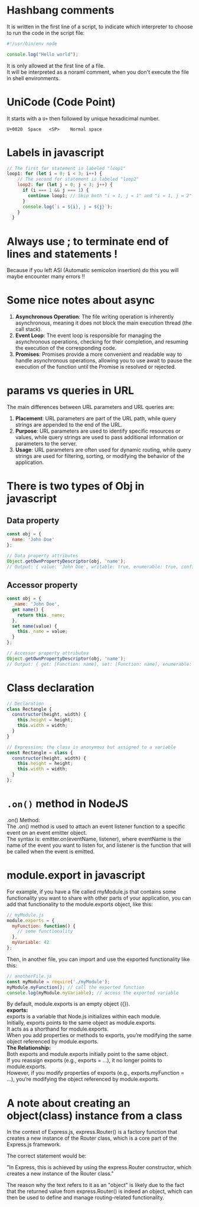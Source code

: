 # Hashbang comments

It is written in the first line of a script, to indicate which interpreter to choose to run the code in the script file: 
```javascript
#!/usr/bin/env node

console.log("Hello world");
```
It is only allowed at the first line of a file.  
It will be interpreted as a noraml comment, when you don't execute the file in shell environments.

# UniCode (Code Point)

It starts with a `U+` then followed by unique hexadicimal number.
```
U+0020	Space	<SP>	Normal space
```  

# Labels in javascript

``` javascript
// The first for statement is labeled "loop1"
loop1: for (let i = 0; i < 3; i++) {
    // The second for statement is labeled "loop2"
    loop2: for (let j = 0; j < 3; j++) {
      if (i === 1 && j === 1) {
        continue loop1; // Skip both "i = 1, j = 1" and "i = 1, j = 2"
      }
      console.log(`i = ${i}, j = ${j}`);
    }
  }
```  

# Always use ; to terminate end of lines and statements !

Because if you left ASI (Automatic semicolon insertion) do this you will maybe encounter many errors !!  

# Some nice notes about async

1.  **Asynchronous Operation**: The file writing operation is inherently asynchronous, meaning it does not block the main execution thread (the call stack).  
2.  **Event Loop**: The event loop is responsible for managing the asynchronous operations, checking for their completion, and resuming the execution of the corresponding code.  
3.  **Promises**: Promises provide a more convenient and readable way to handle asynchronous operations, allowing you to use await to pause the execution of the function until the Promise is resolved or rejected.  

# params vs queries  in URL  

The main differences between URL parameters and URL queries are:

1.  **Placement**: URL parameters are part of the URL path, while query strings are appended to the end of the URL.
2.  **Purpose**: URL parameters are used to identify specific resources or values, while query strings are used to pass additional information or parameters to the server.
3.  **Usage**: URL parameters are often used for dynamic routing, while query strings are used for filtering, sorting, or modifying the behavior of the application.
# There is two types of Obj in javascript  

## Data property  

```javascript
const obj = {
  name: 'John Doe'
};

// Data property attributes
Object.getOwnPropertyDescriptor(obj, 'name');
// Output: { value: 'John Doe', writable: true, enumerable: true, configurable: true }
```

## Accessor property  
```javascript
const obj = {
  _name: 'John Doe',
  get name() {
    return this._name;
  },
  set name(value) {
    this._name = value;
  }
};

// Accessor property attributes
Object.getOwnPropertyDescriptor(obj, 'name');
// Output: { get: [Function: name], set: [Function: name], enumerable: true, configurable: true }
``` 
# Class declaration

```javascript
// Declaration
class Rectangle {
  constructor(height, width) {
    this.height = height;
    this.width = width;
  }
}

// Expression; the class is anonymous but assigned to a variable
const Rectangle = class {
  constructor(height, width) {
    this.height = height;
    this.width = width;
  }
};
```

# `.on()` method in NodeJS
.on() Method:  
The .on() method is used to attach an event listener function to a specific event on an event emitter object.  
The syntax is: emitter.on(eventName, listener), where eventName is the name of the event you want to listen for, and listener is the function that will be called when the event is emitted.

# module.export in javascript

 For example, if you have a file called myModule.js that contains some functionality you want to share with other parts of your application, you can add that functionality to the module.exports object, like this:  
```javascript
// myModule.js
module.exports = {
  myFunction: function() {
    // some functionality
  },
  myVariable: 42
};
```
Then, in another file, you can import and use the exported functionality like this:
```javascript
// anotherFile.js
const myModule = require('./myModule');
myModule.myFunction(); // call the exported function
console.log(myModule.myVariable); // access the exported variable
```
By default, module.exports is an empty object ({}).  
**exports:**  
exports is a variable that Node.js initializes within each module.  
Initially, exports points to the same object as module.exports.  
It acts as a shorthand for module.exports.  
When you add properties or methods to exports, you’re modifying the same object referenced by module.exports.  
**The Relationship:**  
Both exports and module.exports initially point to the same object.  
If you reassign exports (e.g., exports = ...), it no longer points to module.exports.  
However, if you modify properties of exports (e.g., exports.myFunction = ...), you’re modifying the object referenced by module.exports.  

# A note about creating an object(class) instance from a class
In the context of Express.js, express.Router() is a factory function that creates a new instance of the Router class, which is a core part of the Express.js framework.  

The correct statement would be:  

"In Express, this is achieved by using the express.Router constructor, which creates a new instance of the Router class."  

The reason why the text refers to it as an "object" is likely due to the fact that the returned value from express.Router() is indeed an object, which can then be used to define and manage routing-related functionality.  